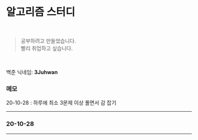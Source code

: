 # 알고리즘 스터디

<br />

> 공부하려고 만들었습니다.  
> 빨리 취업하고 싶습니다.

<br/>

백준 닉네임: **3Juhwan**<br/>

### 메모

20-10-28 : 하루에 최소 3문제 이상 풀면서 감 잡기<br/>

---

### 20-10-28

---
